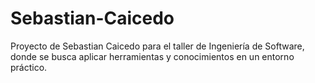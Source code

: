 # Sebastian-Caicedo
Proyecto de Sebastian Caicedo para el taller de Ingeniería de Software, donde se busca aplicar herramientas y conocimientos en un entorno práctico.